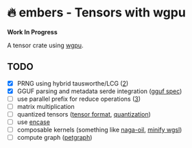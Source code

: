 # 🔥 embers - Tensors with wgpu

**Work In Progress**

A tensor crate using [wgpu][1].


## TODO

 - [x] PRNG using hybrid tausworthe/LCG ([2])
 - [x] GGUF parsing and metadata serde integration ([gguf spec][4])
 - [ ] use parallel prefix for reduce operations ([3])
 - [ ] matrix multiplication
 - [ ] quantized tensors ([tensor format][5], [quantization][6])
 - [ ] use [encase][7]
 - [ ] composable kernels (something like [naga-oil][8], [minify wgsl][10])
 - [ ] compute graph ([petgraph][9])

[1]: https://github.com/gfx-rs/wgpu
[2]: https://developer.nvidia.com/gpugems/gpugems3/part-vi-gpu-computing/chapter-37-efficient-random-number-generation-and-application
[3]: https://developer.nvidia.com/gpugems/gpugems3/part-vi-gpu-computing/chapter-39-parallel-prefix-sum-scan-cuda
[4]: https://github.com/ggerganov/ggml/blob/master/docs/gguf.md
[5]: https://cca.informatik.uni-freiburg.de/debugging/ws23/FORMAT.html
[6]: https://github.com/ggerganov/llama.cpp/issues/1240
[7]: https://github.com/teoxoy/encase
[8]: https://github.com/bevyengine/naga_oil/
[9]: https://github.com/petgraph/petgraph
[10]: https://docs.rs/wgsl-minifier/latest/wgsl_minifier/fn.minify_module.html
